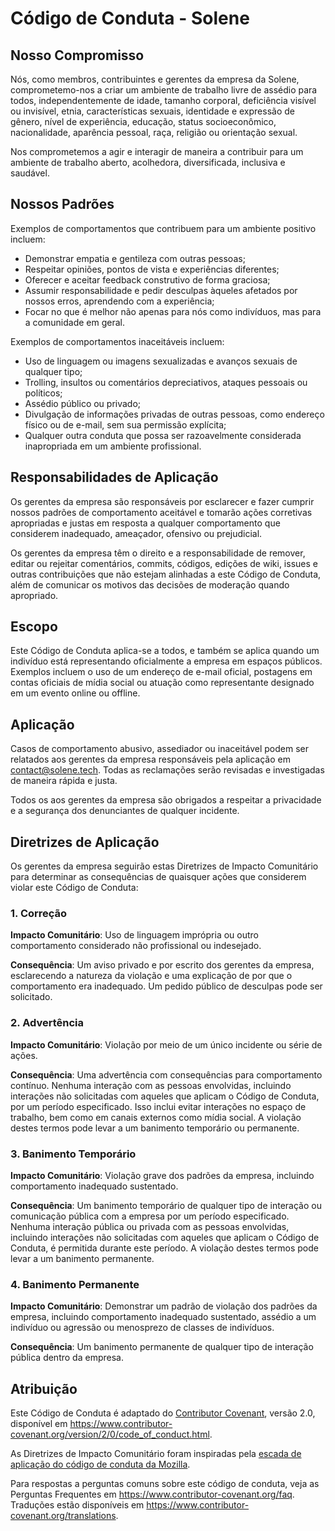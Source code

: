 # Código de Conduta - Solene

## Nosso Compromisso

Nós, como membros, contribuintes e gerentes da empresa da Solene, comprometemo-nos a criar um ambiente de trabalho livre de assédio para todos, independentemente de idade, tamanho corporal, deficiência visível ou invisível, etnia, características sexuais, identidade e expressão de gênero, nível de experiência, educação, status socioeconômico, nacionalidade, aparência pessoal, raça, religião ou orientação sexual.

Nos comprometemos a agir e interagir de maneira a contribuir para um ambiente de trabalho aberto, acolhedora, diversificada, inclusiva e saudável.

## Nossos Padrões

Exemplos de comportamentos que contribuem para um ambiente positivo incluem:

- Demonstrar empatia e gentileza com outras pessoas;
- Respeitar opiniões, pontos de vista e experiências diferentes;
- Oferecer e aceitar feedback construtivo de forma graciosa;
- Assumir responsabilidade e pedir desculpas àqueles afetados por nossos erros, aprendendo com a experiência;
- Focar no que é melhor não apenas para nós como indivíduos, mas para a comunidade em geral.

Exemplos de comportamentos inaceitáveis incluem:

- Uso de linguagem ou imagens sexualizadas e avanços sexuais de qualquer tipo;
- Trolling, insultos ou comentários depreciativos, ataques pessoais ou políticos;
- Assédio público ou privado;
- Divulgação de informações privadas de outras pessoas, como endereço físico ou de e-mail, sem sua permissão explícita;
- Qualquer outra conduta que possa ser razoavelmente considerada inapropriada em um ambiente profissional.

## Responsabilidades de Aplicação

Os gerentes da empresa são responsáveis por esclarecer e fazer cumprir nossos padrões de comportamento aceitável e tomarão ações corretivas apropriadas e justas em resposta a qualquer comportamento que considerem inadequado, ameaçador, ofensivo ou prejudicial.

Os gerentes da empresa têm o direito e a responsabilidade de remover, editar ou rejeitar comentários, commits, códigos, edições de wiki, issues e outras contribuições que não estejam alinhadas a este Código de Conduta, além de comunicar os motivos das decisões de moderação quando apropriado.

## Escopo

Este Código de Conduta aplica-se a todos, e também se aplica quando um indivíduo está representando oficialmente a empresa em espaços públicos. Exemplos incluem o uso de um endereço de e-mail oficial, postagens em contas oficiais de mídia social ou atuação como representante designado em um evento online ou offline.

## Aplicação

Casos de comportamento abusivo, assediador ou inaceitável podem ser relatados aos gerentes da empresa responsáveis pela aplicação em <contact@solene.tech>. Todas as reclamações serão revisadas e investigadas de maneira rápida e justa.

Todos os aos gerentes da empresa são obrigados a respeitar a privacidade e a segurança dos denunciantes de qualquer incidente.

## Diretrizes de Aplicação

Os gerentes da empresa seguirão estas Diretrizes de Impacto Comunitário para determinar as consequências de quaisquer ações que considerem violar este Código de Conduta:

### 1. Correção

**Impacto Comunitário**: Uso de linguagem imprópria ou outro comportamento considerado não profissional ou indesejado.

**Consequência**: Um aviso privado e por escrito dos gerentes da empresa, esclarecendo a natureza da violação e uma explicação de por que o comportamento era inadequado. Um pedido público de desculpas pode ser solicitado.

### 2. Advertência

**Impacto Comunitário**: Violação por meio de um único incidente ou série de ações.

**Consequência**: Uma advertência com consequências para comportamento contínuo. Nenhuma interação com as pessoas envolvidas, incluindo interações não solicitadas com aqueles que aplicam o Código de Conduta, por um período especificado. Isso inclui evitar interações no espaço de trabalho, bem como em canais externos como mídia social. A violação destes termos pode levar a um banimento temporário ou permanente.

### 3. Banimento Temporário

**Impacto Comunitário**: Violação grave dos padrões da empresa, incluindo comportamento inadequado sustentado.

**Consequência**: Um banimento temporário de qualquer tipo de interação ou comunicação pública com a empresa por um período especificado. Nenhuma interação pública ou privada com as pessoas envolvidas, incluindo interações não solicitadas com aqueles que aplicam o Código de Conduta, é permitida durante este período. A violação destes termos pode levar a um banimento permanente.

### 4. Banimento Permanente

**Impacto Comunitário**: Demonstrar um padrão de violação dos padrões da empresa, incluindo comportamento inadequado sustentado, assédio a um indivíduo ou agressão ou menosprezo de classes de indivíduos.

**Consequência**: Um banimento permanente de qualquer tipo de interação pública dentro da empresa.

## Atribuição

Este Código de Conduta é adaptado do [Contributor Covenant][homepage], versão 2.0, disponível em <https://www.contributor-covenant.org/version/2/0/code_of_conduct.html>.

As Diretrizes de Impacto Comunitário foram inspiradas pela [escada de aplicação do código de conduta da Mozilla](https://github.com/mozilla/diversity).

[homepage]: https://www.contributor-covenant.org

Para respostas a perguntas comuns sobre este código de conduta, veja as Perguntas Frequentes em <https://www.contributor-covenant.org/faq>. Traduções estão disponíveis em <https://www.contributor-covenant.org/translations>.
